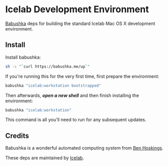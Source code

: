 # Icelab Development Environment

[Babushka](http://babushka.me) deps for building the standard Icelab Mac OS X development environment.

## Install

Install babushka:

```sh
sh -c "`curl https://babushka.me/up`"
```

If you're running this for the very first time, first prepare the environment:

```sh
babushka "icelab:workstation bootstrapped"
```

Then afterwards, _**open a new shell**_ and then finish installing the environment:

```sh
babushka "icelab:workstation"
```

This command is all you'll need to run for any subsequent updates.

## Credits

Babushka is a wonderful automated computing system from [Ben Hoskings](http://github.com/benhoskings).

These deps are maintained by [Icelab](http://icelab.com.au/).
